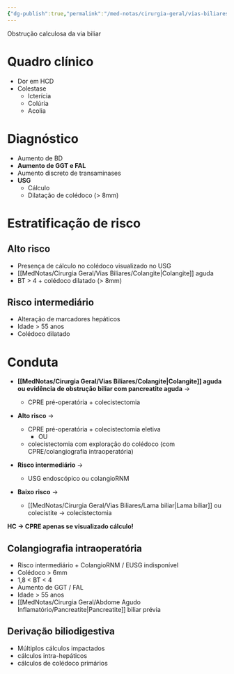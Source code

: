 ```yaml
---
{"dg-publish":true,"permalink":"/med-notas/cirurgia-geral/vias-biliares/coledocolitiase/","tags":["review"]}
---
```


Obstrução calculosa da via biliar

# Quadro clínico
- Dor em HCD
- Colestase
	- Icterícia
	- Colúria
	- Acolia

# Diagnóstico
- Aumento de BD
- **Aumento de GGT e FAL**
- Aumento discreto de transaminases
- **USG**
	- Cálculo
	- Dilatação de colédoco (> 8mm)
# Estratificação de risco
## Alto risco
- Presença de cálculo no colédoco visualizado no USG
- [[MedNotas/Cirurgia Geral/Vias Biliares/Colangite\|Colangite]] aguda
- BT > 4 + colédoco dilatado (> 8mm)
## Risco intermediário
- Alteração de marcadores hepáticos
- Idade > 55 anos
- Colédoco dilatado

# Conduta
- **[[MedNotas/Cirurgia Geral/Vias Biliares/Colangite\|Colangite]] aguda ou evidência de obstrução biliar com pancreatite aguda** ->
	- CPRE pré-operatória + colecistectomia

- **Alto risco** ->
	- CPRE pré-operatória + colecistectomia eletiva
		- OU
	- colecistectomia com exploração do colédoco (com CPRE/colangiografia intraoperatória)

- **Risco intermediário** ->
	- USG endoscópico ou colangioRNM

- **Baixo risco** ->
	- [[MedNotas/Cirurgia Geral/Vias Biliares/Lama biliar\|Lama biliar]] ou colecistite -> colecistectomia

**HC -> CPRE apenas se visualizado cálculo!**

## Colangiografia intraoperatória
- Risco intermediário + ColangioRNM / EUSG indisponível
- Colédoco > 6mm
- 1,8 < BT < 4
- Aumento de GGT / FAL
- Idade > 55 anos
- [[MedNotas/Cirurgia Geral/Abdome Agudo Inflamatório/Pancreatite\|Pancreatite]] biliar prévia

## Derivação biliodigestiva
- Múltiplos cálculos impactados
- cálculos intra-hepáticos
- cálculos de colédoco primários